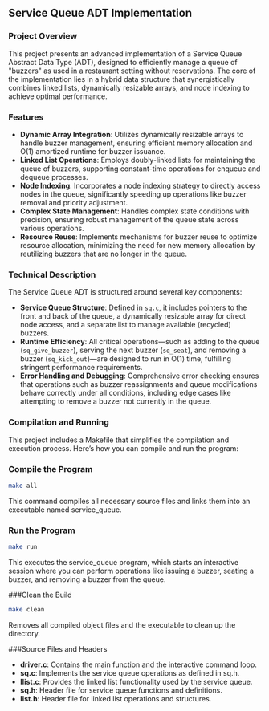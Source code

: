 ## Service Queue ADT Implementation

### Project Overview

This project presents an advanced implementation of a Service Queue Abstract Data Type (ADT), designed to efficiently manage a queue of "buzzers" as used in a restaurant setting without reservations. The core of the implementation lies in a hybrid data structure that synergistically combines linked lists, dynamically resizable arrays, and node indexing to achieve optimal performance.

### Features

- **Dynamic Array Integration**: Utilizes dynamically resizable arrays to handle buzzer management, ensuring efficient memory allocation and O(1) amortized runtime for buzzer issuance.
- **Linked List Operations**: Employs doubly-linked lists for maintaining the queue of buzzers, supporting constant-time operations for enqueue and dequeue processes.
- **Node Indexing**: Incorporates a node indexing strategy to directly access nodes in the queue, significantly speeding up operations like buzzer removal and priority adjustment.
- **Complex State Management**: Handles complex state conditions with precision, ensuring robust management of the queue state across various operations.
- **Resource Reuse**: Implements mechanisms for buzzer reuse to optimize resource allocation, minimizing the need for new memory allocation by reutilizing buzzers that are no longer in the queue.

### Technical Description

The Service Queue ADT is structured around several key components:

- **Service Queue Structure**: Defined in `sq.c`, it includes pointers to the front and back of the queue, a dynamically resizable array for direct node access, and a separate list to manage available (recycled) buzzers.
- **Runtime Efficiency**: All critical operations—such as adding to the queue (`sq_give_buzzer`), serving the next buzzer (`sq_seat`), and removing a buzzer (`sq_kick_out`)—are designed to run in O(1) time, fulfilling stringent performance requirements.
- **Error Handling and Debugging**: Comprehensive error checking ensures that operations such as buzzer reassignments and queue modifications behave correctly under all conditions, including edge cases like attempting to remove a buzzer not currently in the queue.

### Compilation and Running

This project includes a Makefile that simplifies the compilation and execution process. Here’s how you can compile and run the program:


### Compile the Program
```bash
make all
```
This command compiles all necessary source files and links them into an executable named service_queue.


### Run the Program
```bash
make run
```
This executes the service_queue program, which starts an interactive session where you can perform operations like issuing a buzzer, seating a buzzer, and removing a buzzer from the queue.


###Clean the Build
```bash
make clean
```
Removes all compiled object files and the executable to clean up the directory.

###Source Files and Headers

- **driver.c**: Contains the main function and the interactive command loop.
- **sq.c**: Implements the service queue operations as defined in sq.h.
- **llist.c**: Provides the linked list functionality used by the service queue.
- **sq.h**: Header file for service queue functions and definitions.
- **list.h**: Header file for linked list operations and structures.
